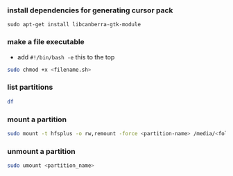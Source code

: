### install dependencies for generating cursor pack
```
sudo apt-get install libcanberra-gtk-module
```

### make a file executable
- add ```#!/bin/bash -e``` this to the top
```bash
sudo chmod +x <filename.sh>
```

### list partitions
```bash
df
```

### mount a partition
```bash
sudo mount -t hfsplus -o rw,remount -force <partition-name> /media/<folder-name>
```

### unmount a partition
```bash
sudo umount <partition_name>
```



